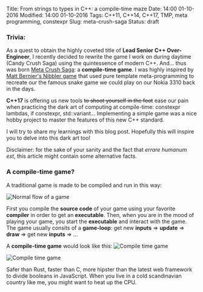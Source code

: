Title: From strings to types in C++: a compile-time maze
Date: 14:00 01-10-2016 
Modified: 14:00 01-10-2016
Tags: C++11, C++14, C++17, TMP, meta programming, constexpr
Slug: meta-crush-saga
Status: draft

### Trivia:
As a quest to obtain the highly coveted title of **Lead Senior C++ Over-Engineer**, I recently decided to rewrite the game I work on during daytime (Candy Crush Saga) using the quintessence of modern C++. And... thus was born [Meta Crush Saga](https://github.com/Jiwan/meta_crush_saga): a **compile-time game**. I was highly inspired by [Matt Bernier's Nibbler game](https://blog.mattbierner.com/stupid-template-tricks-snake/) that used pure template meta-programming to recreate our the famous snake game we could play on our Nokia 3310 back in the days.

**C++17** is offering us new tools ~~to shoot yourself in the foot~~ ease our pain when practicing the dark art of computing at compile-time: constexpr lambdas, if constexpr, std::variant... Implementing a simple game was a nice hobby project to master the features of this new C++ standard.

I will try to share my learnings with this blog post. Hopefully this will inspire you to delve into this dark art too!

Disclaimer: for the sake of your sanity and the fact that *errare humanum est*, this article might contain some alternative facts.

### A compile-time game?

A traditional game is made to be compiled and run in this way:


![Normal flow of a game]({filename}/images/normal-game.svg)

First you compile the **source code** of your game using your favorite **compiler** in order to get an **executable**. Then, when you are in the mood of playing your game, you start the **executable** and interact with the game. The game usually consits of a **game-loop**: get new **inputs** => **update** => **draw** => get new **inputs** => ... 

A **compile-time game** would look like this:
![Compile time game]({filename}/images/meta-game.svg)

![Compile time game]({filename}/images/meta-game-advanced.svg)

Safer than Rust, faster than C, more hipster than the latest web framework to divide booleans in JavaScript. When you live in a cold scandinavian country like me, you might want to heat up the CPU.
